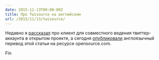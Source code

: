 ```yaml
---
date: 2015-11-13T00:00:00Z
title: Про Twisource на английском
url: /2015/11/13/twisource/
---
```


Недавно я [рассказал](http://blog.bronevichok.ru/2015/10/23/twisource.html) про
клиент для совместного ведения твиттер-аккаунта в открытом проекте, а сегодня
[опубликовали](http://opensource.com/business/15/11/twisource-lightweight-open-source-social-media-solution) англоязычный перевод этой статьи на ресурсе opensource.com.

Fin
